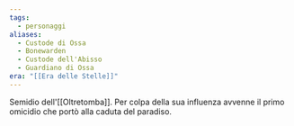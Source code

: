 ```yaml
---
tags:
  - personaggi
aliases:
  - Custode di Ossa
  - Bonewarden
  - Custode dell'Abisso
  - Guardiano di Ossa
era: "[[Era delle Stelle]]"
---
```

Semidio dell'[[Oltretomba]]. Per colpa della sua influenza avvenne il primo omicidio che portò alla caduta del paradiso.